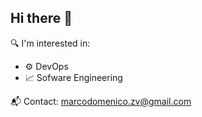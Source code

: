 ## Hi there 👋

🔍 I'm interested in:
- ⚙️ DevOps
- 📈 Sofware Engineering

📬 Contact: [marcodomenico.zv@gmail.com](mailto:marcodomenico.zv@gmail.com)


